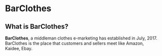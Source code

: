 # BarClothes

## What is __BarClothes__?

__BarClothes__, a middleman clothes e-marketing has established in July, 2017. BarClothes is the place that customers and sellers meet like Amazon, Kaidee, Ebay.

